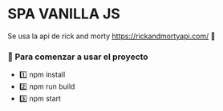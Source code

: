 # SPA VANILLA JS

 Se usa la api de rick and morty https://rickandmortyapi.com/ 🤘
 
 ### 🤘 Para comenzar a usar el proyecto 
 - 1️⃣ npm install
 - 2️⃣ npm run build
 - 3️⃣ npm start
